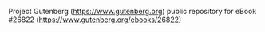 Project Gutenberg (https://www.gutenberg.org) public repository for eBook #26822 (https://www.gutenberg.org/ebooks/26822)
